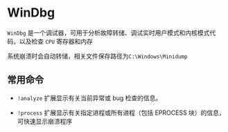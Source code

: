 # WinDbg

`WinDbg` 是一个调试器，可用于分析故障转储、调试实时用户模式和内核模式代码，以及检查 `CPU` 寄存器和内存



系统崩溃时会自动转储，相关文件保存路径为`C:\Windows\Minidump`



## 常用命令

* `!analyze` 扩展显示有关当前异常或 bug 检查的信息。

* `!process` 扩展显示有关指定进程或所有进程（包括 EPROCESS 块）的信息，可快速显示崩溃程序